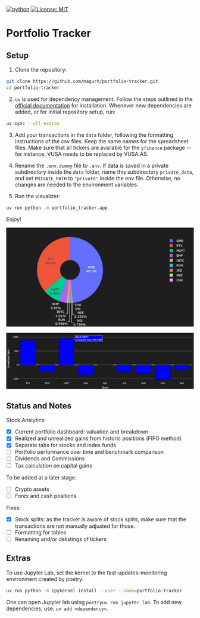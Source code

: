[![python](https://img.shields.io/badge/Python-3.11-3776AB.svg?style=flat&logo=python&logoColor=white)](https://www.python.org) 
[![License: MIT](https://img.shields.io/badge/License-MIT-blue.svg)](https://choosealicense.com/licenses/mit/)

# Portfolio Tracker

## Setup

1. Clone the repository:

```bash
git clone https://github.com/magurh/portfolio-tracker.git
cd portfolio-tracker
```

2. `uv` is used for dependency management. 
Follow the steps outlined in the [official documentation](https://docs.astral.sh/uv/getting-started/installation/#docker) for installation.
Whenever new dependencies are added, or for initial repository setup, run:

```bash
uv sync --all-extras
```

3. Add your transactions in the `data` folder, following the formatting instructions of the csv files.
Keep the same names for the spreadsheet files.
Make sure that all tickers are available for the `yfinance` package -- for instance, VUSA needs to be replaced by VUSA.AS.

4. Rename the `.env.dummy` file to `.env`.
If data is saved in a private subdirectory inside the `data` folder, name this subdirectory `private_data`, and set `PRIVATE_PATH` to `"private"` inside the env file.
Otherwise, no changes are needed to the environment variables.

5. Run the visualizer:

```bash
uv run python -m portfolio_tracker.app
```


Enjoy!

<p align="center">
  <img src="portfolio_distribution.jpg">
</p>

<p align="center">
  <img src="unrealized_gains.jpg">
</p>


## Status and Notes

Stock Analytics:

* [x] Current portfolio dashboard: valuation and breakdown
* [x] Realized and unrealized gains from historic positions (FIFO method)
* [x] Separate tabs for stocks and index funds
* [ ] Portfolio performance over time and benchmark comparison
* [ ] Dividends and Commissions
* [ ] Tax calculation on capital gains

To be added at a later stage:

* [ ] Crypto assets
* [ ] Forex and cash positions

Fixes:

* [x] Stock splits: as the tracker is aware of stock splits, make sure that the transactions are not manually adjusted for those.
* [ ] Formatting for tables
* [ ] Renaming and/or delistings of tickers

## Extras 

To use Jupyter Lab, set the kernel to the fast-updates-monitoring environment created by poetry:

```bash
uv run python -m ipykernel install --user --name=portfolio-tracker
```

One can open Jupyter lab using `poetryuv run jupyter lab`. 
To add new dependencies, use: `uv add <dependency>`.

